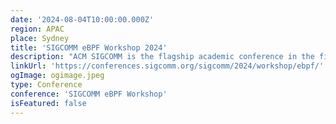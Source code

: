 ```yaml
---
date: '2024-08-04T10:00:00.000Z'
region: APAC
place: Sydney
title: 'SIGCOMM eBPF Workshop 2024'
description: "ACM SIGCOMM is the flagship academic conference in the field of networking. The 2nd eBPF workshop took place at this year's ACM SIGCOMM conference."
linkUrl: 'https://conferences.sigcomm.org/sigcomm/2024/workshop/ebpf/'
ogImage: ogimage.jpeg
type: Conference
conference: 'SIGCOMM eBPF Workshop'
isFeatured: false
---
```


